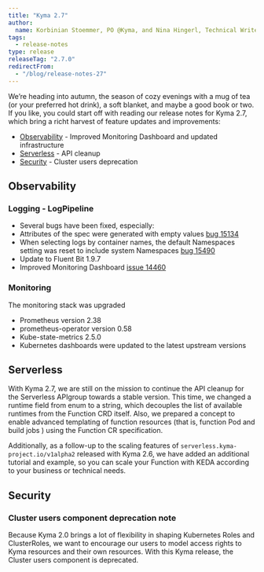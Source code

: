 ```yaml
---
title: "Kyma 2.7"
author:
  name: Korbinian Stoemmer, PO @Kyma, and Nina Hingerl, Technical Writer @Kyma"
tags:
  - release-notes 
type: release 
releaseTag: "2.7.0"
redirectFrom:
  - "/blog/release-notes-27"
---
```


We’re heading into autumn, the season of cozy evenings with a mug of tea (or your preferred hot drink), a soft blanket, and maybe a good book or two. If you like, you could start off with reading our release notes for Kyma 2.7, which bring a richt harvest of feature updates and improvements:

- [Observability](#observability) - Improved Monitoring Dashboard and updated infrastructure
- [Serverless](#serverless) - API cleanup
- [Security](#security) - Cluster users deprecation

## Observability

### Logging - LogPipeline

 - Several bugs have been fixed, especially:
  - Attributes of the spec were generated with empty values [bug 15134](https://github.com/kyma-project/kyma/issues/15134)
  - When selecting logs by container names, the default Namespaces setting was reset to include system Namespaces [bug 15490](https://github.com/kyma-project/kyma/issues/15490)
 - Update to Fluent Bit 1.9.7
 - Improved Monitoring Dashboard [issue 14460](https://github.com/kyma-project/kyma/issues/14460)
	
### Monitoring
The monitoring stack was upgraded
 - Prometheus version 2.38
 - prometheus-operator version 0.58
 - Kube-state-metrics 2.5.0
 - Kubernetes dashboards were updated to the latest upstream versions

## Serverless

With Kyma 2.7, we are still on the mission to continue the API cleanup for the Serverless APIgroup towards a stable version. This time, we changed a runtime field from enum to a string, which decouples the list of available runtimes from the Function CRD itself. Also, we prepared a concept to enable advanced templating of function resources (that is, function Pod and build jobs ) using the Function CR specification.

Additionally, as a follow-up to the scaling features of `serverless.kyma-project.io/v1alpha2` released with Kyma 2.6, we have added an additional tutorial and example, so you can scale your Function with KEDA according to your business or technical needs.

## Security 
	
### Cluster users component deprecation note

Because Kyma 2.0 brings a lot of flexibility in shaping Kubernetes Roles and ClusterRoles, we want to encourage our users to model access rights to Kyma resources and their own resources. 
With this Kyma release, the Cluster users component is deprecated. 

